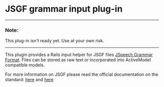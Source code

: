 # JSGF grammar input plug-in #

----------------------

### Note: ###

This plug-in isn't ready yet. Use at your own risk.

----------------------

This plugin provides a Rails input helper for JSGF files 
[JSpeech Grammar Format](http://en.wikipedia.org/wiki/JSGF). Files can be 
stored as raw text or incorporated into ActiveModel compatible models.
 
For more information on JSGF please read the official documentation on the 
standard: [here](http://www.w3.org/TR/jsgf/) and 
[here](http://java.sun.com/products/java-media/speech/forDevelopers/JSGF/index.html)
